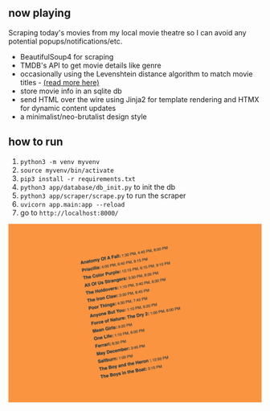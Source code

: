 ## now playing

Scraping today's movies from my local movie theatre so I can avoid any potential popups/notifications/etc.

- BeautifulSoup4 for scraping
- TMDB's API to get movie details like genre
- occasionally using the Levenshtein distance algorithm to match movie titles - [(read more here)](https://0v00.io/websites-as-non-places-scraping-and-the-levenshtein-distance/)
- store movie info in an sqlite db
- send HTML over the wire using Jinja2 for template rendering and HTMX for dynamic content updates
- a minimalist/neo-brutalist design style

## how to run

1. `python3 -m venv myvenv`
2. `source myvenv/bin/activate`
3. `pip3 install -r requirements.txt`
4. `python3 app/database/db_init.py` to init the db
5. `python3 app/scraper/scrape.py` to run the scraper
4. `uvicorn app.main:app --reload`
5. go to `http://localhost:8000/`

![screenshot](/screenshot.png)